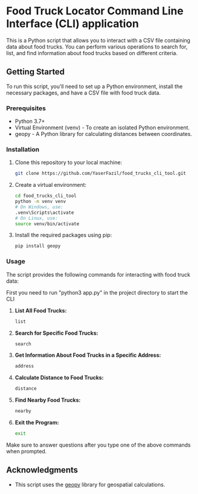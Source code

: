 # Food Truck Locator Command Line Interface (CLI) application


This is a Python script that allows you to interact with a CSV file containing data about food trucks. You can perform various operations to search for, list, and find information about food trucks based on different criteria.



## Getting Started

To run this script, you'll need to set up a Python environment, install the necessary packages, and have a CSV file with food truck data.

### Prerequisites

- Python 3.7+
- Virtual Environment (venv) - To create an isolated Python environment.
- geopy - A Python library for calculating distances between coordinates.

### Installation

1. Clone this repository to your local machine:

    ```bash
    git clone https://github.com/YaserFazil/food_trucks_cli_tool.git
    ```

2. Create a virtual environment:

    ```bash
    cd food_trucks_cli_tool
    python -m venv venv
    # On Windows, use: 
    .venv\Scripts\activate
    # On Linux, use:
    source venv/bin/activate
    ```

3. Install the required packages using pip:

    ```bash
    pip install geopy
    ```

### Usage

The script provides the following commands for interacting with food truck data:

First you need to run "python3 app.py" in the project directory to start the CLI

1. **List All Food Trucks:**



    ```bash
    list
    ```

2. **Search for Specific Food Trucks:**

    ```bash
    search
    ```

3. **Get Information About Food Trucks in a Specific Address:**

    ```bash
    address
    ```

4. **Calculate Distance to Food Trucks:**

    ```bash
    distance
    ```

5. **Find Nearby Food Trucks:**

    ```bash
    nearby
    ```

6. **Exit the Program:**

    ```bash
    exit
    ```

Make sure to answer questions after you type one of the above commands when prompted.

## Acknowledgments

- This script uses the [geopy](https://geopy.readthedocs.io/) library for geospatial calculations.
